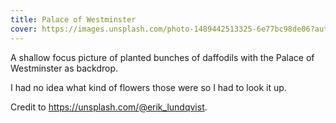 ```yaml
---
title: Palace of Westminster
cover: https://images.unsplash.com/photo-1489442513325-6e77bc98de06?auto=format&fit=crop&w=746&q=80
---
```

A shallow focus picture of planted bunches of daffodils with the Palace of Westminster as backdrop.

I had no idea what kind of flowers those were so I had to look it up.

Credit to https://unsplash.com/@erik_lundqvist.